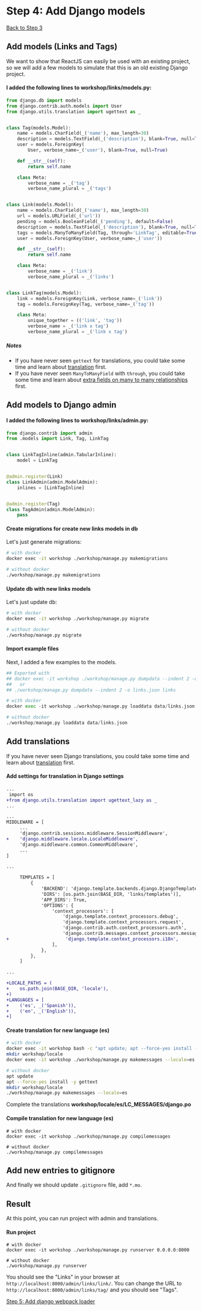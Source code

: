 # Step 4: Add Django models

[Back to Step 3](https://gitlab.com/FedeG/django-react-workshop/tree/step3_add_non_react_views)

## Add models (Links and Tags)

We want to show that ReactJS can easily be used with an existing project, so
we will add a few models to simulate that this is an old existing
Django project.

#### I added the following lines to **workshop/links/models.py**:

```python
from django.db import models
from django.contrib.auth.models import User
from django.utils.translation import ugettext as _


class Tag(models.Model):
    name = models.CharField(_('name'), max_length=30)
    description = models.TextField(_('description'), blank=True, null=True)
    user = models.ForeignKey(
        User, verbose_name=_('user'), blank=True, null=True)

    def __str__(self):
        return self.name

    class Meta:
        verbose_name = _('tag')
        verbose_name_plural = _('tags')


class Link(models.Model):
    name = models.CharField(_('name'), max_length=30)
    url = models.URLField(_('url'))
    pending = models.BooleanField(_('pending'), default=False)
    description = models.TextField(_('description'), blank=True, null=True)
    tags = models.ManyToManyField(Tag, through='LinkTag', editable=True)
    user = models.ForeignKey(User, verbose_name=_('user'))

    def __str__(self):
        return self.name

    class Meta:
        verbose_name = _('link')
        verbose_name_plural = _('links')


class LinkTag(models.Model):
    link = models.ForeignKey(Link, verbose_name=_('link'))
    tag = models.ForeignKey(Tag, verbose_name=_('tag'))

    class Meta:
        unique_together = (('link', 'tag'))
        verbose_name = _('link x tag')
        verbose_name_plural = _('link x tag')
```

##### Notes
- If you have never seen `gettext` for translations, you could take some time
and learn about [translation](https://docs.djangoproject.com/en/1.11/topics/i18n/translation/) first.
- If you have never seen `ManyToManyField` with `through`, you could take some time
and learn about [extra fields on many to many relationships](https://docs.djangoproject.com/en/1.11/topics/db/models/#extra-fields-on-many-to-many-relationships) first.

## Add models to Django admin

#### I added the following lines to **workshop/links/admin.py**:

```python
from django.contrib import admin
from .models import Link, Tag, LinkTag


class LinkTagInline(admin.TabularInline):
    model = LinkTag


@admin.register(Link)
class LinkAdmin(admin.ModelAdmin):
    inlines = [LinkTagInline]


@admin.register(Tag)
class TagAdmin(admin.ModelAdmin):
    pass
```

#### Create migrations for create new links models in db
Let's just generate migrations:
```bash
# with docker
docker exec -it workshop ./workshop/manage.py makemigrations

# without docker
./workshop/manage.py makemigrations
```

#### Update db with new links models
Let's just update db:
```bash
# with docker
docker exec -it workshop ./workshop/manage.py migrate

# without docker
./workshop/manage.py migrate
```

#### Import example files

Next, I added a few examples to the models.

```python
## Exported with
## docker exec -it workshop ./workshop/manage.py dumpdata --indent 2 -o links.json links
##   or
## ./workshop/manage.py dumpdata --indent 2 -o links.json links

# with docker
docker exec -it workshop ./workshop/manage.py loaddata data/links.json

# without docker
./workshop/manage.py loaddata data/links.json
```

## Add translations
If you have never seen Django translations, you could take some time
and learn about [translation](https://docs.djangoproject.com/en/1.11/topics/i18n/translation/) first.

#### Add settings for translation in Django settings

```diff
...
 import os
+from django.utils.translation import ugettext_lazy as _
...

...
MIDDLEWARE = [
     ...
     'django.contrib.sessions.middleware.SessionMiddleware',
+    'django.middleware.locale.LocaleMiddleware',
     'django.middleware.common.CommonMiddleware',
     ...
]

...

     TEMPLATES = [
         {
             'BACKEND': 'django.template.backends.django.DjangoTemplates',
             'DIRS': [os.path.join(BASE_DIR, 'links/templates')],
             'APP_DIRS': True,
             'OPTIONS': {
                 'context_processors': [
                     'django.template.context_processors.debug',
                     'django.template.context_processors.request',
                     'django.contrib.auth.context_processors.auth',
                     'django.contrib.messages.context_processors.messages',
+                     'django.template.context_processors.i18n',
                 ],
             },
         },
     ]

...

+LOCALE_PATHS = (
+    os.path.join(BASE_DIR, 'locale'),
+)
+LANGUAGES = [
+    ('es', _('Spanish')),
+    ('en', _('English')),
+]
```

#### Create translation for new language (es)

```bash
# with docker
docker exec -it workshop bash -c "apt update; apt --force-yes install -y gettext"
mkdir workshop/locale
docker exec -it workshop ./workshop/manage.py makemessages --locale=es

# without docker
apt update
apt --force-yes install -y gettext
mkdir workshop/locale
./workshop/manage.py makemessages --locale=es
```
Complete the translations **workshop/locale/es/LC_MESSAGES/django.po**

#### Compile translation for new language (es)

```
# with docker
docker exec -it workshop ./workshop/manage.py compilemessages

# without docker
./workshop/manage.py compilemessages
```

## Add new entries to gitignore
And finally we should update `.gitignore` file, add `*.mo`.

## Result
At this point, you can run project with admin and translations.

#### Run project
```
# with docker
docker exec -it workshop ./workshop/manage.py runserver 0.0.0.0:8000

# without docker
./workshop/manage.py runserver
```

You should see the "Links" in your browser at `http://localhost:8000/admin/links/link/`.
You can change the URL to `http://localhost:8000/admin/links/tag/` and you should see
"Tags".

[Step 5: Add django webpack loader](https://gitlab.com/FedeG/django-react-workshop/tree/step5_add_django_webpack_loader)

